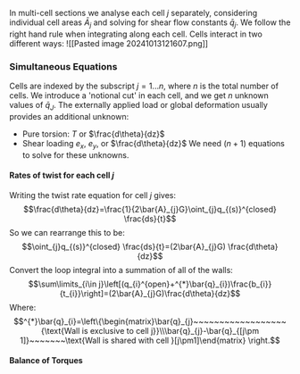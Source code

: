In multi-cell sections we analyse each cell $j$ separately, considering individual cell areas $\bar{A}_{j}$ and solving for shear flow constants $\bar{q}_{j}$.
We follow the right hand rule when integrating along each cell.
Cells interact in two different ways:
![[Pasted image 20241013121607.png]]
### Simultaneous Equations
Cells are indexed by the subscript $j=1...n$, where $n$ is the total number of cells.
We introduce a 'notional cut' in each cell, and we get $n$ unknown values of $\bar{q}_{J}$.
The externally applied load or global deformation usually provides an additional unknown:
- Pure torsion: $T$ or $\frac{d\theta}{dz}$
- Shear loading $e_{x}$, $e_{y}$, or $\frac{d\theta}{dz}$
We need $(n+1)$ equations to solve for these unknowns.
#### Rates of twist for each cell $j$
Writing the twist rate equation for cell $j$ gives:
$$\frac{d\theta}{dz}=\frac{1}{2\bar{A}_{j}G}\oint_{j}q_{(s)}^{closed} \frac{ds}{t}$$
So we can rearrange this to be:
$$\oint_{j}q_{(s)}^{closed} \frac{ds}{t}=(2\bar{A}_{j}G) \frac{d\theta}{dz}$$
Convert the loop integral into a summation of all of the walls:
$$\sum\limits_{i\in j}\left[(q_{i}^{open}+^{*}\bar{q}_{i})\frac{b_{i}}{t_{i}}\right]=(2\bar{A}_{j}G)\frac{d\theta}{dz}$$
Where:
$$^{*}\bar{q}_{i}=\left\{\begin{matrix}\bar{q}_{j}~~~~~~~~~~~~~~~~~~{\text{Wall is exclusive to cell j}}\\\bar{q}_{j}-\bar{q}_{[j\pm 1]}~~~~~~~\text{Wall is shared with cell }[j\pm1]\end{matrix} \right.$$
#### Balance of Torques


